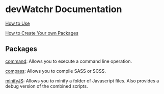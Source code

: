 devWatchr Documentation
=======================

[How to Use](https://github.com/matthewkremer/devWatchr/master/tree/master/documentation/howtouse.md)

[How to Create Your own Packages](https://github.com/matthewkremer/devWatchr/master/tree/master/documentation/creatingpackages.md)

Packages
--------

[command](https://github.com/matthewkremer/devWatchr/master/tree/master/documentation/packages/command.md): Allows you to execute a command line operation.

[compass](https://github.com/matthewkremer/devWatchr/master/tree/master/documentation/packages/compass.md): Allows you to compile SASS or SCSS.

[minifyJS](https://github.com/matthewkremer/devWatchr/master/tree/master/documentation/packages/minifyJS.md): Allows you to minify a folder of Javascript files. Also provides a debug version of the combined scripts.